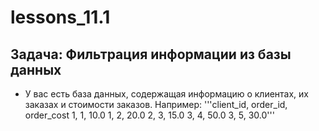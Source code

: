 # lessons_11.1
## Задача: Фильтрация информации из базы данных
  - У вас есть база данных, содержащая информацию о клиентах, их заказах и стоимости заказов. Например:
    '''client_id, order_id, order_cost
1, 1, 10.0
1, 2, 20.0
2, 3, 15.0
3, 4, 50.0
3, 5, 30.0'''
